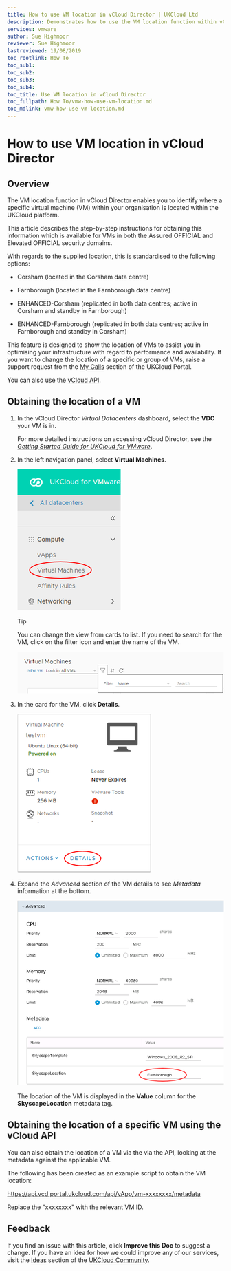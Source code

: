 ```yaml
---
title: How to use VM location in vCloud Director | UKCloud Ltd
description: Demonstrates how to use the VM location function within vCloud Director to show the logical location of a specific virtual machine in your organisation
services: vmware
author: Sue Highmoor
reviewer: Sue Highmoor
lastreviewed: 19/08/2019
toc_rootlink: How To
toc_sub1: 
toc_sub2:
toc_sub3:
toc_sub4:
toc_title: Use VM location in vCloud Director
toc_fullpath: How To/vmw-how-use-vm-location.md
toc_mdlink: vmw-how-use-vm-location.md
---
```


# How to use VM location in vCloud Director

## Overview

The VM location function in vCloud Director enables you to identify where a specific virtual machine (VM) within your organisation is located within the UKCloud platform.

This article describes the step-by-step instructions for obtaining this information which is available for VMs in both the Assured OFFICIAL and Elevated OFFICIAL security domains.

With regards to the supplied location, this is standardised to the following options:

- Corsham (located in the Corsham data centre)

- Farnborough (located in the Farnborough data centre)

- ENHANCED-Corsham (replicated in both data centres; active in Corsham and standby in Farnborough)

- ENHANCED-Farnborough (replicated in both data centres; active in Farnborough and standby in Corsham)

This feature is designed to show the location of VMs to assist you in optimising your infrastructure with regard to performance and availability. If you want to change the location of a specific or group of VMs, raise a support request from the [My Calls](https://portal.skyscapecloud.com/support/ivanti) section of the UKCloud Portal.

You can also use the [vCloud API](#obtaining-the-location-of-a-specific-vm-using-the-vcloud-api).

## Obtaining the location of a VM

1. In the vCloud Director *Virtual Datacenters* dashboard, select the **VDC** your VM is in.

    For more detailed instructions on accessing vCloud Director, see the [*Getting Started Guide for UKCloud for VMware*](vmw-gs.md).

2. In the left navigation panel, select **Virtual Machines**.

    ![Virtual Machines menu option](images/vmw-vcd-tab-vms.png)

    > [!TIP]
    > You can change the view from cards to list. If you need to search for the VM, click on the filter icon and enter the name of the VM.
    > 
    > ![Filter virtual machines](images/vmw-vcd-vms-filter.png)

3. In the card for the VM, click **Details**.

    ![VM Details menu option](images/vmw-vcd-mnu-vm-details.png)

4. Expand the *Advanced* section of the VM details to see *Metadata* information at the bottom.

    ![VM details -- Metadata](images/vmw-vcd-vm-location-metadata.png)

    The location of the VM is displayed in the **Value** column for the **SkyscapeLocation** metadata tag.

## Obtaining the location of a specific VM using the vCloud API

You can also obtain the location of a VM via the via the API, looking at the metadata against the applicable VM.

The following has been created as an example script to obtain the VM location:

https://api.vcd.portal.ukcloud.com/api/vApp/vm-xxxxxxxx/metadata

Replace the "xxxxxxxx" with the relevant VM ID.

## Feedback

If you find an issue with this article, click **Improve this Doc** to suggest a change. If you have an idea for how we could improve any of our services, visit the [Ideas](https://community.ukcloud.com/ideas) section of the [UKCloud Community](https://community.ukcloud.com).
